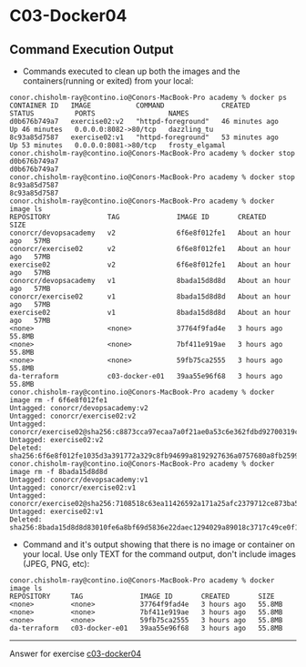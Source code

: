 # C03-Docker04


## Command Execution Output
- Commands executed to clean up both the images and the containers(running or exited) from your local:
```
conor.chisholm-ray@contino.io@Conors-MacBook-Pro academy % docker ps                            
CONTAINER ID   IMAGE           COMMAND              CREATED          STATUS          PORTS                  NAMES
d0b676b749a7   exercise02:v2   "httpd-foreground"   46 minutes ago   Up 46 minutes   0.0.0.0:8082->80/tcp   dazzling_tu
8c93a85d7587   exercise02:v1   "httpd-foreground"   53 minutes ago   Up 53 minutes   0.0.0.0:8081->80/tcp   frosty_elgamal
conor.chisholm-ray@contino.io@Conors-MacBook-Pro academy % docker stop d0b676b749a7
d0b676b749a7
conor.chisholm-ray@contino.io@Conors-MacBook-Pro academy % docker stop 8c93a85d7587
8c93a85d7587
conor.chisholm-ray@contino.io@Conors-MacBook-Pro academy % docker image ls   
REPOSITORY              TAG              IMAGE ID       CREATED             SIZE
conorcr/devopsacademy   v2               6f6e8f012fe1   About an hour ago   57MB
conorcr/exercise02      v2               6f6e8f012fe1   About an hour ago   57MB
exercise02              v2               6f6e8f012fe1   About an hour ago   57MB
conorcr/devopsacademy   v1               8bada15d8d8d   About an hour ago   57MB
conorcr/exercise02      v1               8bada15d8d8d   About an hour ago   57MB
exercise02              v1               8bada15d8d8d   About an hour ago   57MB
<none>                  <none>           37764f9fad4e   3 hours ago         55.8MB
<none>                  <none>           7bf411e919ae   3 hours ago         55.8MB
<none>                  <none>           59fb75ca2555   3 hours ago         55.8MB
da-terraform            c03-docker-e01   39aa55e96f68   3 hours ago         55.8MB
conor.chisholm-ray@contino.io@Conors-MacBook-Pro academy % docker image rm -f 6f6e8f012fe1
Untagged: conorcr/devopsacademy:v2
Untagged: conorcr/exercise02:v2
Untagged: conorcr/exercise02@sha256:c8873cca97ecaa7a0f21ae0a53c6e362fdbd92700319c994e3e3e8988a972b3c
Untagged: exercise02:v2
Deleted: sha256:6f6e8f012fe1035d3a391772a329c8fb94699a8192927636a0757680a8fb2599
conor.chisholm-ray@contino.io@Conors-MacBook-Pro academy % docker image rm -f 8bada15d8d8d
Untagged: conorcr/devopsacademy:v1
Untagged: conorcr/exercise02:v1
Untagged: conorcr/exercise02@sha256:7108518c63ea11426592a171a25afc2379712ce873ba5ba203479eb72a1411ee
Untagged: exercise02:v1
Deleted: sha256:8bada15d8d8d83010fe6a8bf69d5836e22daec1294029a89018c3717c49ce0f1

```

- Command and it's output showing that there is no image or container on your local. Use only TEXT for the command output, don't include images (JPEG, PNG, etc):
```
conor.chisholm-ray@contino.io@Conors-MacBook-Pro academy % docker image ls                
REPOSITORY     TAG              IMAGE ID       CREATED       SIZE
<none>         <none>           37764f9fad4e   3 hours ago   55.8MB
<none>         <none>           7bf411e919ae   3 hours ago   55.8MB
<none>         <none>           59fb75ca2555   3 hours ago   55.8MB
da-terraform   c03-docker-e01   39aa55e96f68   3 hours ago   55.8MB
```


***
Answer for exercise [c03-docker04](https://github.com/devopsacademyau/academy/blob/af3225a3436f263164e8daebc6bbd1ef3122b900/classes/03class/exercises/c03-docker04/README.md)
